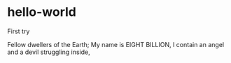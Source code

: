 # hello-world
First try

Fellow dwellers of the Earth;
My name is EIGHT BILLION,
I contain an angel and a devil struggling inside,
